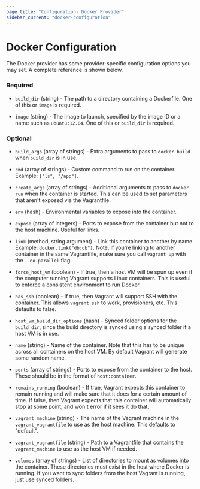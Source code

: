 ```yaml
---
page_title: "Configuration- Docker Provider"
sidebar_current: "docker-configuration"
---
```


# Docker Configuration

The Docker provider has some provider-specific configuration options
you may set. A complete reference is shown below.

### Required

  * `build_dir` (string) - The path to a directory containing a Dockerfile.
    One of this or `image` is required.

  * `image` (string) - The image to launch, specified by the image ID or a name
    such as `ubuntu:12.04`. One of this or `build_dir` is required.

### Optional

  * `build_args` (array of strings) - Extra arguments to pass to
      `docker build` when `build_dir` is in use.

  * `cmd` (array of strings) - Custom command to run on the container.
    Example: `["ls", "/app"]`.

  * `create_args` (array of strings) - Additional arguments to pass to
    `docker run` when the container is started. This can be used to set
    parameters that aren't exposed via the Vagrantfile.

  * `env` (hash) - Environmental variables to expose into the container.

  * `expose` (array of integers) - Ports to expose from the container
    but not to the host machine. Useful for links.

  * `link` (method, string argument) - Link this container to another
    by name. Example: `docker.link("db:db")`. Note, if you're linking to
    another container in the same Vagrantfile, make sure you call
    `vagrant up` with the `--no-parallel` flag.

  * `force_host_vm` (boolean) - If true, then a host VM will be spun up
    even if the computer running Vagrant supports Linux containers. This
    is useful to enforce a consistent environment to run Docker.

  * `has_ssh` (boolean) - If true, then Vagrant will support SSH with
    the container. This allows `vagrant ssh` to work, provisioners, etc.
    This defaults to false.

  * `host_vm_build_dir_options` (hash) - Synced folder options for the
    `build_dir`, since the build directory is synced using a synced folder
    if a host VM is in use.

  * `name` (string) - Name of the container. Note that this has to be unique
    across all containers on the host VM. By default Vagrant will generate
    some random name.

  * `ports` (array of strings) - Ports to expose from the container to the
    host. These should be in the format of `host:container`.

  * `remains_running` (boolean) - If true, Vagrant expects this container
    to remain running and will make sure that it does for a certain amount
    of time. If false, then Vagrant expects that this container will
    automatically stop at some point, and won't error if it sees it do that.

  * `vagrant_machine` (string) - The name of the Vagrant machine in the
    `vagrant_vagrantfile` to use as the host machine. This defaults to
    "default".

  * `vagrant_vagrantfile` (string) - Path to a Vagrantfile that contains
    the `vagrant_machine` to use as the host VM if needed.

  * `volumes` (array of strings) - List of directories to mount as
    volumes into the container. These directories must exist in the
    host where Docker is running. If you want to sync folders from the
    host Vagrant is running, just use synced folders.
